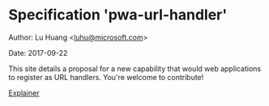 
# Specification 'pwa-url-handler'

Author: Lu Huang &lt;<luhu@microsoft.com>&gt;<br>

Date: 2017-09-22

This site details a proposal for a new capability that would web applications to register as URL handlers. You're welcome to contribute! 

[Explainer](explainer.md)
